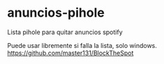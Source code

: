 # anuncios-pihole
Lista pihole para quitar anuncios spotify

Puede usar libremente si falla la lista, solo windows.
https://github.com/master131/BlockTheSpot

